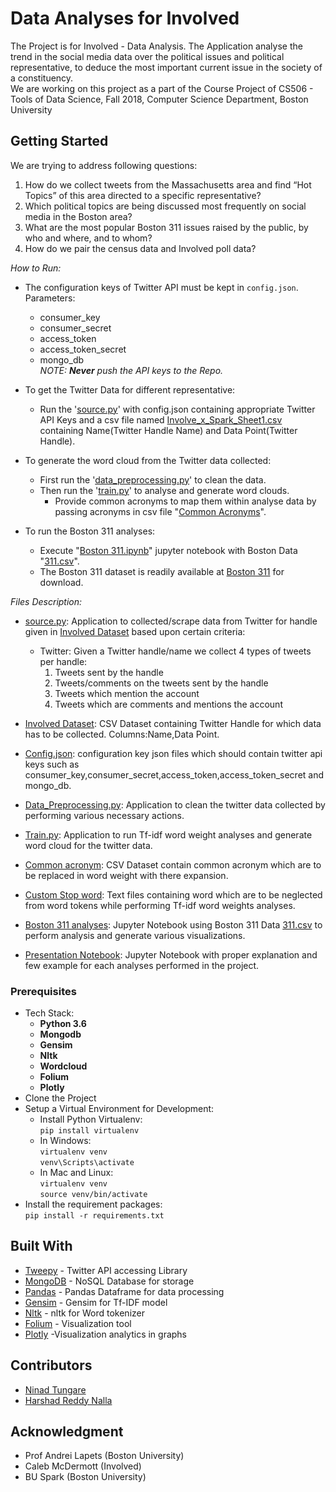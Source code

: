 # Data Analyses for Involved
The Project is for Involved - Data Analysis.  The Application analyse the trend in the social media data over the political issues and political representative,
to deduce the most important current issue in the society of a constituency.  
We are working on this project as a part of the Course Project of CS506 - Tools of Data Science, Fall 2018, Computer Science Department, Boston University

## Getting Started

We are trying to address following questions:  
1.	How do we collect tweets from the Massachusetts area and find “Hot Topics” of this area directed to a specific representative?  
2.	Which political topics are being discussed most frequently on social media in the Boston area?  
3.	What are the most popular Boston 311 issues raised by the public, by who and where, and to whom?  
4.	How do we pair the census data and Involved poll data?  

*How to Run:*

- The configuration keys of Twitter API must be kept in `config.json`.  
	Parameters:  
	* consumer_key
	* consumer_secret
	* access_token
	* access_token_secret  
	* mongo_db  
	*NOTE: **Never** push the API keys to the Repo.*  
- To get the Twitter Data for different representative:
	- Run the '[source.py](Code/source.py)' with config.json containing appropriate Twitter API Keys and a csv file
	named [Involve_x_Spark_Sheet1.csv](Code/Involved_x_Spark_Sheet1.csv) containing Name(Twitter Handle Name) and Data Point(Twitter Handle).  
- To generate the word cloud from the Twitter data collected:
    - First run the '[data_preprocessing.py](Code/data_preprocessing.py)' to clean the data.
    - Then run the '[train.py](Code/train.py)' to analyse and generate word clouds.
        - Provide common acronyms to map them within analyse data by passing acronyms in csv file "[Common Acronyms](Code/Common%20Acronyms%20-%20Sheet1.csv)".
        
- To run the Boston 311 analyses:
    - Execute "[Boston 311.ipynb](Code/Boston%20311.ipynb)"  jupyter notebook with Boston Data "[311.csv](https://data.boston.gov/dataset/311-service-requests)".
    - The Boston 311 dataset is readily available at [Boston 311](https://data.boston.gov/dataset/311-service-requests) for download.

*Files Description:*

- [source.py](Code/source.py): Application to collected/scrape data from Twitter for handle given in [Involved Dataset](Code/Involved_x_Spark_Sheet1.csv) based upon certain criteria:
    * Twitter: Given a Twitter handle/name we collect 4
types of tweets per handle:
        1. Tweets sent by the handle
        2. Tweets/comments on the tweets sent by the handle
        3. Tweets which mention the account
        4. Tweets which are comments and mentions the account
    
- [Involved Dataset](Code/Involved_x_Spark_Sheet1.csv): CSV Dataset containing Twitter Handle for which data has to be collected. Columns:Name,Data Point.
- [Config.json](Code/config.json): configuration key json files which should contain twitter api keys such as consumer_key,consumer_secret,access_token,access_token_secret and mongo_db.
- [Data_Preprocessing.py](Code/data_preprocessing.py): Application to clean the twitter data collected by performing various necessary actions.
- [Train.py](Code/train.py): Application to run Tf-idf word weight analyses and generate word cloud for the twitter data.
- [Common acronym](Code/Common%20Acronyms%20-%20Sheet1.csv): CSV Dataset contain common acronym which are to be replaced in word weight with there expansion.
- [Custom Stop word](Code/custom_stop_words): Text files containing word which are to be neglected from word tokens while performing Tf-idf word weights analyses.
- [Boston 311 analyses](Code/Boston%20311.ipynb): Jupyter Notebook using Boston 311 Data [311.csv](https://data.boston.gov/dataset/311-service-requests) to perform analysis and generate various visualizations. 
- [Presentation Notebook](Code/presentation_script.ipynb): Jupyter Notebook with proper explanation and few example for each analyses performed in the project.

### Prerequisites

* Tech Stack:
	- **Python 3.6**
	- **Mongodb**
	- **Gensim**
	- **Nltk**
	- **Wordcloud**
	- **Folium**
	- **Plotly**
* Clone the Project  
* Setup a Virtual Environment for Development:
	- Install Python Virtualenv:    
		`pip install virtualenv`  
	- In Windows:    
        `virtualenv venv`   
        `venv\Scripts\activate`   
    - In Mac and Linux:  
        `virtualenv venv`  
        `source venv/bin/activate`
* Install the requirement packages:  
	`pip install -r requirements.txt`

## Built With

* [Tweepy](http://docs.tweepy.org/en/v3.5.0/) - Twitter API accessing Library
* [MongoDB](https://www.mongodb.com/) - NoSQL Database for storage
* [Pandas](https://pandas.pydata.org/) - Pandas Dataframe for data processing 
* [Gensim](https://pypi.org/project/gensim/) - Gensim for Tf-IDF model
* [Nltk](https://www.nltk.org/) - nltk for Word tokenizer
* [Folium](https://python-visualization.github.io/folium/) - Visualization tool
* [Plotly](https://plot.ly/) -Visualization analytics in graphs

## Contributors

* [Ninad Tungare](https://github.com/Ninad998)
* [Harshad Reddy Nalla](https://github.com/harshad16)

## Acknowledgment

* Prof Andrei Lapets (Boston University)
* Caleb McDermott (Involved)
* BU Spark (Boston University)